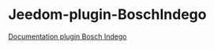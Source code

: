 # Jeedom-plugin-BoschIndego

[Documentation plugin Bosch Indego](https://jpty.github.io/jeedom/plugins/BoschIndego/fr_FR/)
